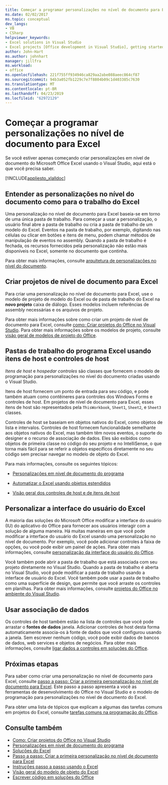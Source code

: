 ```yaml
---
title: Começar a programar personalizações no nível de documento para Excel
ms.date: 02/02/2017
ms.topic: conceptual
dev_langs:
- VB
- CSharp
helpviewer_keywords:
- Excel solutions in Visual Studio
- Excel projects [Office development in Visual Studio], getting started
author: John-Hart
ms.author: johnhart
manager: jillfra
ms.workload:
- office
ms.openlocfilehash: 221f755ff934946ca829aa2abe088aeec864cf87
ms.sourcegitcommit: 94b3a052fb1229c7e7f8804b09c1d403385c7630
ms.translationtype: MT
ms.contentlocale: pt-BR
ms.lasthandoff: 04/23/2019
ms.locfileid: "62972129"
---
```

# <a name="get-started-programming-document-level-customizations-for-excel"></a>Começar a programar personalizações no nível de documento para Excel
  Se você estiver apenas começando criar personalizações em nível de documento do Microsoft Office Excel usando o Visual Studio, aqui está o que você precisa saber.

 [!INCLUDE[appliesto_xlalldoc](../vsto/includes/appliesto-xlalldoc-md.md)]

## <a name="understand-how-document-level-customizations-for-excel-work"></a>Entender as personalizações no nível do documento como para o trabalho do Excel
 Uma personalização no nível de documento para Excel baseia-se em torno de uma única pasta de trabalho. Para começar a usar a personalização, o usuário final abre a pasta de trabalho ou cria a pasta de trabalho de um modelo do Excel. Eventos na pasta de trabalho, por exemplo, digitando nas células ou clicar em botões e itens de menu, podem chamar métodos de manipulação de eventos no assembly. Quando a pasta de trabalho é fechada, os recursos fornecidos pela personalização não estão mais disponíveis no Excel, somente no documento que continha.

 Para obter mais informações, consulte [arquitetura de personalizações no nível do documento](../vsto/architecture-of-document-level-customizations.md).

## <a name="create-document-level-projects-for-excel"></a>Criar projetos de nível de documento para Excel
 Para criar uma personalização no nível de documento para Excel, use o modelo de projeto de modelo do Excel ou de pasta de trabalho do Excel na **novo projeto** caixa de diálogo. Esses modelos incluem referências de assembly necessárias e os arquivos de projeto.

 Para obter mais informações sobre como criar um projeto de nível de documento para Excel, consulte [como: Criar projetos do Office no Visual Studio](../vsto/how-to-create-office-projects-in-visual-studio.md). Para obter mais informações sobre os modelos de projeto, consulte [visão geral de modelos de projeto do Office](../vsto/office-project-templates-overview.md).

## <a name="program-excel-workbooks-by-using-host-items-and-host-controls"></a>Pastas de trabalho do programa Excel usando itens de host e controles de host
 *Itens de host* e *hospedar controles* são classes que fornecem o modelo de programação para personalizações no nível do documento criadas usando o Visual Studio.

 Itens de host fornecem um ponto de entrada para seu código, e pode também atuam como contêineres para controles dos Windows Forms e controles de host. Em projetos de nível de documento para Excel, esses itens de host são representados pela `ThisWorkbook`, `Sheet1`, `Sheet2`, e `Sheet3` classes.

 Controles de host se baseiam em objetos nativos do Excel, como objetos de lista e intervalos. Controles de host fornecem funcionalidade semelhante aos objetos nativos do Excel, mas também têm novos eventos, o suporte do designer e o recurso de associação de dados. Eles são exibidos como objetos de primeira classe no código do seu projeto e no IntelliSense, o que torna mais fácil para se referir a objetos específicos diretamente no seu código sem precisar navegar no modelo de objeto do Excel.

 Para mais informações, consulte os seguintes tópicos:

- [Personalizações em nível de documento do programa](../vsto/programming-document-level-customizations.md)

- [Automatizar o Excel usando objetos estendidos](../vsto/automating-excel-by-using-extended-objects.md)

- [Visão geral dos controles de host e de itens de host](../vsto/host-items-and-host-controls-overview.md)

## <a name="customize-the-user-interface-of-excel"></a>Personalizar a interface do usuário do Excel
 A maioria das soluções do Microsoft Office modificar a interface do usuário (IU) do aplicativo do Office para fornecer aos usuários interagir com a solução de alguma maneira. Há muitas maneiras em que você pode modificar a interface do usuário do Excel usando uma personalização no nível de documento. Por exemplo, você pode adicionar controles à faixa de opções, ou você pode exibir um painel de ações. Para obter mais informações, consulte [personalização da interface do usuário do Office](../vsto/office-ui-customization.md).

 Você também pode abrir a pasta de trabalho que está associada com seu projeto diretamente no Visual Studio. Quando a pasta de trabalho é aberta no Visual Studio, você pode modificar a pasta de trabalho usando a interface de usuário do Excel. Você também pode usar a pasta de trabalho como uma superfície de design, que permite que você arraste os controles em planilhas. Para obter mais informações, consulte [projetos do Office no ambiente do Visual Studio](../vsto/office-projects-in-the-visual-studio-environment.md).

## <a name="use-data-binding"></a>Usar associação de dados
 Os controles de host também estão na lista de controles que você pode arrastar o **fontes de dados** janela. Adicionar controles de host desta forma automaticamente associa-os à fonte de dados que você configurou usando a janela. Sem escrever nenhum código, você pode exibir dados de bancos de dados, web services e objetos de negócios. Para obter mais informações, consulte [ligar dados a controles em soluções do Office](../vsto/binding-data-to-controls-in-office-solutions.md).

## <a name="next-steps"></a>Próximas etapas
 Para saber como criar uma personalização no nível de documento para Excel, consulte [passo a passo: Criar a primeira personalização no nível de documento para Excel](../vsto/walkthrough-creating-your-first-document-level-customization-for-excel.md). Este passo a passo apresenta a você as ferramentas de desenvolvimento do Office no Visual Studio e o modelo de programação para personalizações no nível de documento do Excel.

 Para obter uma lista de tópicos que explicam a algumas das tarefas comuns em projetos do Excel, consulte [tarefas comuns na programação do Office](../vsto/common-tasks-in-office-programming.md).

## <a name="see-also"></a>Consulte também
- [Como: Criar projetos do Office no Visual Studio](../vsto/how-to-create-office-projects-in-visual-studio.md)
- [Personalizações em nível de documento do programa](../vsto/programming-document-level-customizations.md)
- [Soluções do Excel](../vsto/excel-solutions.md)
- [Passo a passo: Criar a primeira personalização no nível de documento para Excel](../vsto/walkthrough-creating-your-first-document-level-customization-for-excel.md)
- [Instruções passo a passo usando o Excel](../vsto/walkthroughs-using-excel.md)
- [Visão geral do modelo de objeto do Excel](../vsto/excel-object-model-overview.md)
- [Escrever código em soluções do Office](../vsto/writing-code-in-office-solutions.md)
